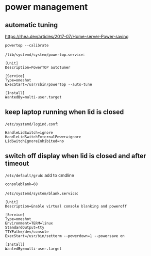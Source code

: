 # power management
## automatic tuning
https://rhea.dev/articles/2017-07/Home-server-Power-saving
```
powertop --calibrate
```

`/lib/systemd/system/powertop.service`:
```
[Unit]
Description=PowerTOP autotuner

[Service]
Type=oneshot
ExecStart=/usr/sbin/powertop --auto-tune

[Install]
WantedBy=multi-user.target
```

## keep laptop running when lid is closed
`/etc/systemd/logind.conf`:
```
HandleLidSwitch=ignore
HandleLidSwitchExternalPower=ignore
LidSwitchIgnoreInhibited=no
```

## switch off display when lid is closed and after timeout
`/etc/default/grub`:
add to cmdline
```
consoleblank=60
```

`/etc/systemd/system/blank.service`:
```
[Unit]
Description=Enable virtual console blanking and poweroff

[Service] 
Type=oneshot 
Environment=TERM=linux 
StandardOutput=tty 
TTYPath=/dev/console 
ExecStart=/usr/bin/setterm --powerdown=1 --powersave on

[Install] 
WantedBy=multi-user.target
```

